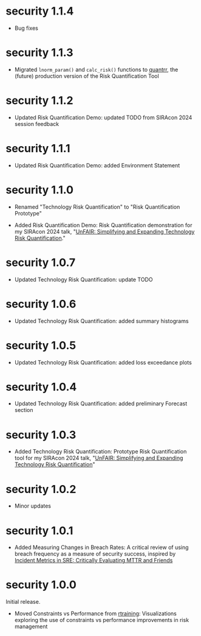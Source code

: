 # security 1.1.4

* Bug fixes

# security 1.1.3

* Migrated `lnorm_param()` and `calc_risk()` functions to [quantrr](https://jabenninghoff.github.io/quantrr/), the (future) production version of the Risk Quantification Tool

# security 1.1.2

* Updated Risk Quantification Demo: updated TODO from SIRAcon 2024 session feedback

# security 1.1.1

* Updated Risk Quantification Demo: added Environment Statement

# security 1.1.0

* Renamed "Technology Risk Quantification" to "Risk Quantification Prototype"

* Added Risk Quantification Demo: Risk Quantification demonstration for my SIRAcon 2024 talk, "[UnFAIR: Simplifying and Expanding Technology Risk Quantification](https://web.cvent.com/event/7f49b0a6-bca9-46fd-8245-a2deb671efee/websitePage:23d1376e-2723-411a-910a-0edf87b03015?session=956b9176-13ad-4dac-af3c-e8ccb30bae8a&shareLink=true)."

# security 1.0.7

* Updated Technology Risk Quantification: update TODO

# security 1.0.6

* Updated Technology Risk Quantification: added summary histograms

# security 1.0.5

* Updated Technology Risk Quantification: added loss exceedance plots

# security 1.0.4

* Updated Technology Risk Quantification: added preliminary Forecast section

# security 1.0.3

* Added Technology Risk Quantification: Prototype Risk Quantification tool for my SIRAcon 2024 talk, "[UnFAIR: Simplifying and Expanding Technology Risk Quantification](https://web.cvent.com/event/7f49b0a6-bca9-46fd-8245-a2deb671efee/websitePage:23d1376e-2723-411a-910a-0edf87b03015?session=956b9176-13ad-4dac-af3c-e8ccb30bae8a&shareLink=true)"

# security 1.0.2

* Minor updates

# security 1.0.1

* Added Measuring Changes in Breach Rates: A critical review of using breach frequency as a measure of security success, inspired by [Incident Metrics in SRE: Critically Evaluating MTTR and Friends](https://sre.google/resources/practices-and-processes/incident-metrics-in-sre/)

# security 1.0.0

Initial release.

* Moved Constraints vs Performance from [rtraining](https://jabenninghoff.github.io/rtraining/): Visualizations exploring the use of constraints vs performance improvements in risk management

